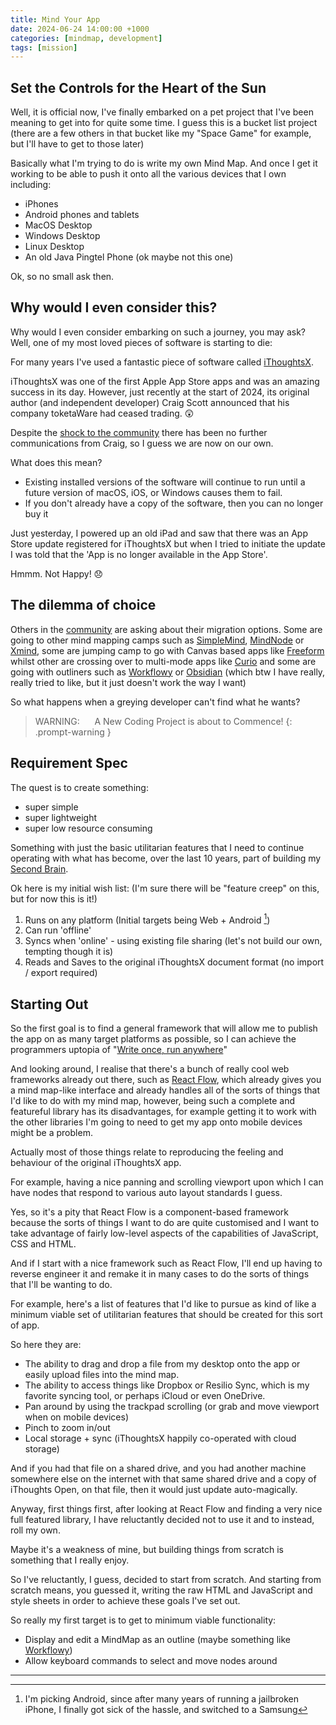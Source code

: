 ```yaml
---
title: Mind Your App
date: 2024-06-24 14:00:00 +1000
categories: [mindmap, development]
tags: [mission]
---
```


## Set the Controls for the Heart of the Sun

Well, it is official now, I've finally embarked on a pet project that I've been meaning to get into for quite some time.
I guess this is a bucket list project (there are a few others in that bucket like my "Space Game" for example, but I'll
have to get to those later)

Basically what I'm trying to do is write my own Mind Map. And once I get it working to be able to push it onto all the
various devices that I own including:

* iPhones
* Android phones and tablets
* MacOS Desktop
* Windows Desktop
* Linux Desktop
* An old Java Pingtel Phone (ok maybe not this one)

Ok, so no small ask then.

## Why would I even consider this?

Why would I even consider embarking on such a journey, you may ask? Well, one of my most loved pieces of software is
starting to die:

For many years I've used a fantastic piece of software called [iThoughtsX](https://toketaware.com).

iThoughtsX was one of the first Apple App Store apps and was an amazing success in its day. However, just recently at
the start of 2024, its original author (and independent developer) Craig Scott announced that his company toketaWare had
ceased trading. :astonished:

Despite the [shock to the
community](https://tidbits.com/2024/02/24/toketaware-shuts-down-orphaning-ithoughtsx-mind-mapping-software/) there has
been no further communications from Craig, so I guess we are now on our own. 

What does this mean?

* Existing installed versions of the software will continue to run until a future version of macOS, iOS, or Windows
  causes them to fail.
* If you don't already have a copy of the software, then you can no longer buy it

Just yesterday, I powered up an old iPad and saw that there was an App Store update registered for iThoughtsX but when I
tried to initiate the update I was told that the 'App is no longer available in the App Store'. 

Hmmm. Not Happy! :disappointed:

## The dilemma of choice

Others in the
[community](https://talk.macpowerusers.com/t/toketaware-is-out-of-business-and-along-with-it-ithoughtsx/36169/4) are
asking about their migration options. Some are going to other mind mapping camps such as
[SimpleMind](https://simplemind.eu/), [MindNode](https://www.mindnode.com/) or [Xmind](https://xmind.app/), some are
jumping camp to go with Canvas based apps like [Freeform](https://apps.apple.com/us/app/freeform/id6443742539) whilst
other are crossing over to multi-mode apps like [Curio](https://www.zengobi.com/curio/) and some are going with
outliners such as [Workflowy](https://workflowy.com/) or [Obsidian](https://obsidian.md/) (which btw I have really,
really tried to like, but it just doesn't work the way I want)

So what happens when a greying developer can't find what he wants?

> WARNING: &nbsp;&nbsp;&nbsp;&nbsp; A New Coding Project is about to Commence!
{: .prompt-warning }

## Requirement Spec

The quest is to create something:
* super simple
* super lightweight
* super low resource consuming
 
Something with just the basic utilitarian features that I need to continue operating with what has become, over the last
10 years, part of building my [Second Brain](https://www.buildingasecondbrain.com/).

Ok here is my initial wish list: (I'm sure there will be "feature creep" on this, but for now this is it!)

1. Runs on any platform (Initial targets being Web + Android [^1])
2. Can run 'offline'
3. Syncs when 'online' - using existing file sharing (let's not build our own, tempting though it is)
4. Reads and Saves to the original iThoughtsX document format (no import / export required)

## Starting Out

So the first goal is to find a general framework that will allow me to publish the app on as many target platforms as
possible, so I can achieve the programmers uptopia of "[Write once, run
anywhere](https://en.wikipedia.org/wiki/Write_once,_run_anywhere)"


And looking around, I realise that there's a bunch of really cool web frameworks already out there, such as [React
Flow](https://reactflow.dev/), which already gives you a mind map-like interface and already handles all of the sorts of
things that I'd like to do with my mind map, however, being such a complete and featureful library has its
disadvantages, for example getting it to work with the other libraries I'm going to need to get my app onto mobile
devices might be a problem.

Actually most of those things relate to reproducing the feeling and behaviour of the original iThoughtsX app.

For example, having a nice panning and scrolling viewport upon which I can have nodes that respond to various auto
layout standards I guess.

Yes, so it's a pity that React Flow is a component-based framework because the sorts of things I want to do are quite
customised and I want to take advantage of fairly low-level aspects of the capabilities of JavaScript, CSS and HTML.

And if I start with a nice framework such as React Flow, I'll end up having to reverse engineer it and remake it in many
cases to do the sorts of things that I'll be wanting to do.

For example, here's a list of features that I'd like to pursue as kind of like a minimum viable set of utilitarian
features that should be created for this sort of app.

So here they are:

* The ability to drag and drop a file from my desktop onto the app or easily upload files into the mind map.
* The ability to access things like Dropbox or Resilio Sync, which is my favorite syncing tool, or perhaps iCloud or
  even OneDrive.
* Pan around by using the trackpad scrolling (or grab and move viewport when on mobile devices)
* Pinch to zoom in/out
* Local storage + sync (iThoughtsX happily co-operated with cloud storage)

And if you had that file on a shared drive, and you had another machine somewhere else on the internet with that same
shared drive and a copy of iThoughts Open, on that file, then it would just update auto-magically.

Anyway, first things first, after looking at React Flow and finding a very nice full featured library, I have
reluctantly decided not to use it and to instead, roll my own.

Maybe it's a weakness of mine, but building things from scratch is something that I really enjoy.

So I've reluctantly, I guess, decided to start from scratch.
And starting from scratch means, you guessed it, writing the raw HTML
and JavaScript and style sheets in order to achieve these goals I've set out.

So really my first target is to get to minimum viable functionality:

* Display and edit a MindMap as an outline (maybe something like [Workflowy](https://workflowy.com/))
* Allow keyboard commands to select and move nodes around

----
[^1]: I'm picking Android, since after many years of running a jailbroken iPhone, I finally got sick of the hassle, and switched to a Samsung
